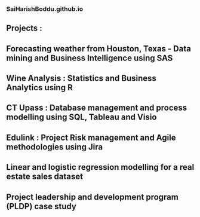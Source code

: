 ### SaiHarishBoddu.github.io

## Projects :
## Forecasting weather from Houston, Texas - Data mining and Business Intelligence using SAS
## Wine Analysis : Statistics and Business Analytics using R
## CT Upass : Database management and process modelling using SQL, Tableau and Visio
## Edulink : Project Risk management and Agile methodologies using Jira
## Linear and logistic regression modelling for a real estate sales dataset
## Project leadership and development program (PLDP) case study 
